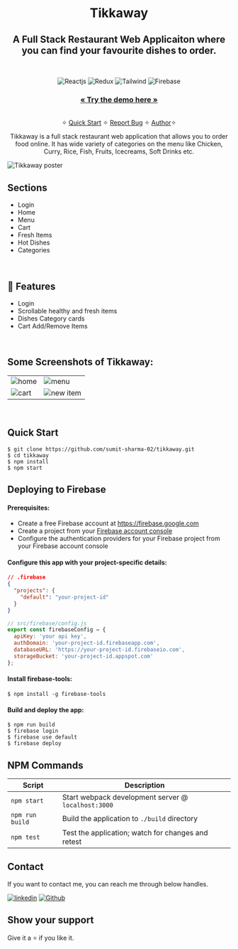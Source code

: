 <h1 align="center">Tikkaway</h1> 

<h2 align="center">A Full Stack Restaurant Web Applicaiton where you can find your favourite dishes to order.</h2>

<br />
<p align="center">
    <img src="https://img.shields.io/badge/React-20232A?style=for-the-badge&logo=react&logoColor=61DAFB" alt="Reactjs" />
    <img src="https://img.shields.io/badge/Redux-593D88?style=for-the-badge&logo=redux&logoColor=white" alt="Redux" />
    <img src="https://img.shields.io/badge/Tailwind_CSS-38B2AC?style=for-the-badge&logo=tailwind-css&logoColor=white" alt="Tailwind" />
    <img src="https://img.shields.io/badge/Firebase-5f6368?style=for-the-badge&logo=firebase&logoColor=FFCC30" alt="Firebase" />
</p>

<h3 align="center"><a href="https://restaurant-app-bceb0.web.app/"><strong>« Try the demo here »</strong></a></h3>

<p align="center"> 
    <br />&#10023;
    <a href="#Quick-Start">Quick Start</a>   &#10023;    
    <a href="https://github.com/sumit-sharma-02/tikkaway/issues">Report Bug</a>   &#10023;
    <a href="#Contact">Author</a>&#10023;
  </p>

<p align="center"> 
    Tikkaway is a full stack restaurant web application that allows you to order food online. It has wide variety of categories on the menu like Chicken, Curry, Rice,     Fish, Fruits, Icecreams, Soft Drinks etc. 
</p>

![Tikkaway poster](https://user-images.githubusercontent.com/52236473/212070654-879d8817-57b3-493f-a461-62a3bd2394a3.png)
<br />

## Sections
- Login
- Home
- Menu
- Cart
- Fresh Items
- Hot Dishes
- Categories
<br />

## 🚀 Features
- Login
- Scrollable healthy and fresh items
- Dishes Category cards
- Cart Add/Remove Items
<br />

## Some Screenshots of Tikkaway:
<table>
  <tr>
    <td><img src="https://user-images.githubusercontent.com/52236473/212076334-75307dba-c996-4638-89d6-74a7e379062a.png" alt="home" /></td>
    <td><img src="https://user-images.githubusercontent.com/52236473/212076902-3ca3a218-4e8c-4425-8ed5-b5d111676960.png" alt="menu" /></td>
  </tr>
  <tr>
    <td><img src="https://user-images.githubusercontent.com/52236473/212076931-9699750d-a9b4-4937-9f5e-d812b4bc69e5.png" alt="cart" /></td>
    <td><img src="https://user-images.githubusercontent.com/52236473/212076973-d86bfa92-ecb7-42ee-88e7-bacd2d4e03ee.png" alt="new item" /></td>
  </tr>
</table>
<br/>

## Quick Start
```shell
$ git clone https://github.com/sumit-sharma-02/tikkaway.git
$ cd tikkaway
$ npm install
$ npm start
```

## Deploying to Firebase
#### Prerequisites:
- Create a free Firebase account at https://firebase.google.com
- Create a project from your [Firebase account console](https://console.firebase.google.com)
- Configure the authentication providers for your Firebase project from your Firebase account console

#### Configure this app with your project-specific details:
```json
// .firebase
{
  "projects": {
    "default": "your-project-id"
  }
}
```

```javascript
// src/firebase/config.js
export const firebaseConfig = {
  apiKey: 'your api key',
  authDomain: 'your-project-id.firebaseapp.com',
  databaseURL: 'https://your-project-id.firebaseio.com',
  storageBucket: 'your-project-id.appspot.com'
};
```

#### Install firebase-tools:
```shell
$ npm install -g firebase-tools
```

#### Build and deploy the app:
```shell
$ npm run build
$ firebase login
$ firebase use default
$ firebase deploy
```

## NPM Commands

|Script|Description|
|---|---|
|`npm start`|Start webpack development server @ `localhost:3000`|
|`npm run build`|Build the application to `./build` directory|
|`npm test`|Test the application; watch for changes and retest|

## Contact
If you want to contact me, you can reach me through below handles.

[![linkedin](https://img.shields.io/badge/Sumit_Sharma-0077B5?style=for-the-badge&logo=linkedin&logoColor=white)](https://www.linkedin.com/in/sumitsharma002/)
[![Github](https://img.shields.io/badge/Sumit_Sharma-20232A?style=for-the-badge&logo=Github&logoColor=white)](https://github.com/sumit-sharma-02/)

## Show your support

Give it a ⭐️ if you like it.
